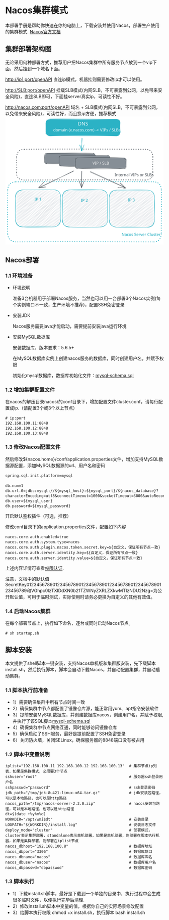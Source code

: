 # Nacos集群模式
本部署手册是帮助你快速在你的电脑上，下载安装并使用Nacos，部署生产使用的集群模式. [Nacos官方文档](https://nacos.io/docs/latest/what-is-nacos/)

## 集群部署架构图
无论采用何种部署方式，推荐用户把Nacos集群中所有服务节点放到一个vip下面，然后挂到一个域名下面。

<http://ip1:port/openAPI> 直连ip模式，机器挂则需要修改ip才可以使用。

<http://SLB:port/openAPI> 挂载SLB模式(内网SLB，不可暴露到公网，以免带来安全风险)，直连SLB即可，下面挂server真实ip，可读性不好。

<http://nacos.com:port/openAPI> 域名 + SLB模式(内网SLB，不可暴露到公网，以免带来安全风险)，可读性好，而且换ip方便，推荐模式
<img alt="nacos-cluster-mode" src="../pics/nacos-cluster-mode.svg">

## Nacos部署

### 1.1 环境准备
+ 环境说明 

   准备3台机器用于部署Nacos服务，当然也可以用一台部署3个Nacos实例(每个实例端口不一致，生产环境不推荐)，配置SSH免密登录
+ 安装JDK

  Nacos服务需要java才能启动，需要提前安装java运行环境
+ 安装MySQL数据库

  安装数据库，版本要求：5.6.5+
  
  在MySQL数据库实例上创建nacos服务的数据库，同时创建用户名，并赋予权限
  
  初始化mysql数据库，数据库初始化文件：[mysql-schema.sql](mysql-schema.sql)
  
### 1.2 增加集群配置文件
在nacos的解压目录nacos/的conf目录下，增加配置文件cluster.conf，请每行配置成ip.（请配置3个或3个以上节点）
```
# ip:port
192.168.100.11:8848
192.168.100.12:8848
192.168.100.13:8848
```

### 1.3 修改Nacos配置文件
然后修改${nacos.home}/conf/application.properties文件，增加支持MySQL数据源配置，添加MySQL数据源的url、用户名和密码
```
spring.sql.init.platform=mysql

db.num=1
db.url.0=jdbc:mysql://${mysql_host}:${mysql_port}/${nacos_database}?characterEncoding=utf8&connectTimeout=1000&socketTimeout=3000&autoReconnect=true
db.user=${mysql_user}
db.password=${mysql_password}
```
开启默认鉴权插件（可选，推荐）

修改conf目录下的application.properties文件，配置如下内容
```
nacos.core.auth.enabled=true
nacos.core.auth.system.type=nacos
nacos.core.auth.plugin.nacos.token.secret.key=${自定义，保证所有节点一致}
nacos.core.auth.server.identity.key=${自定义，保证所有节点一致}
nacos.core.auth.server.identity.value=${自定义，保证所有节点一致}
```

上述内容详情可查看[权限认证](https://nacos.io/docs/latest/plugin/auth-plugin/).

注意，文档中的默认值SecretKey012345678901234567890123456789012345678901234567890123456789和VGhpc0lzTXlDdXN0b21TZWNyZXRLZXkwMTIzNDU2Nzg=为公开默认值，可用于临时测试，实际使用时请务必更换为自定义的其他有效值。


### 1.4 启动Nacos集群

在每个部署节点上，执行如下命名，逐台或同时启动Nacos节点。

```
# sh startup.sh
```

## 脚本安装
本文提供了shell脚本一键安装，支持Nacos单机版和集群版安装，先下载脚本install.sh，然后执行脚本，脚本会自动下载Nacos，并自动配置集群，并自动启动集群。

### 1.1 脚本执行前准备
+ 1）需要确保集群中所有节点时间一致
+ 2）确保集群中节点都配置了镜像仓库源，能正常用yum、apt指令安装软件
+ 3）提前安装MySQL数据库，并创建数据库nacos，创建用户名，并赋予权限, 并执行了该SQL脚本[mysql-schema.sql](mysql-schema.sql)
+ 4）确保集群中节点网络互通，同时能够访问镜像仓库
+ 5）确保启动了SSH服务，最好是提前配置了SSH免密登录
+ 6）关闭防火墙，关闭SELinux，确保服务器的8848端口没有被占用

### 1.2 脚本中变量说明

```
iplist="192.168.100.11 192.168.100.12 192.168.100.13"  # 集群节点ip列表，如果是集群模式，必须要3个节点
sshuser="root"                                         # 服务器ssh登录用户名
sshpasswd="password"                                   # ssh登录密码
jdk_path="/tmp/jdk-8u421-linux-x64.tar.gz"             # jdk安装包路径，可以是本地路径，也可以是http路径
nacos_path="/tmp/nacos-server-2.3.0.zip"               # nacos安装包路径，可以是本地路径，也可以是http路径
dt=$(date +%y%m%d)
WORKDIR="/opt/wmi$dt"                                  # 安装目录
LOGPATH="${WORKDIR}/install.log"                       # 安装日志文件
deploy_mode="cluster"                                  # 部署模式，cluster表示集群部署，standalone表示单机部署，如果是单机部署，则部署在脚本执行机器，如果是集群部署，则部署在iplist节点
nacos_dbhost="192.168.100.8"                           # 数据库地址
nacos_dbport="3306"                                    # 数据库端口
nacos_dbname="nacos"                                   # 数据库库名
nacos_dbuser="nacos"                                   # 数据库用户名
nacos_dbpasswd="dbpasswod"                             # 数据库密码
```

### 1.3 脚本执行
+ 1）下载install.sh脚本，最好是下载到一个单独的目录中，执行过程中会生成很多临时文件，以便执行完毕后清理.
+ 2）修改install.sh脚本中变量的值，根据你自己的实际场景修改配置
+ 3）给脚本执行权限 chmod +x install.sh，执行脚本 bash install.sh